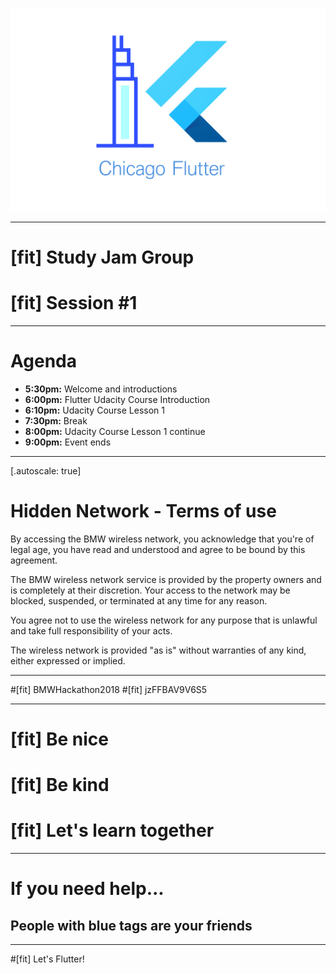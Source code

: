 ![banner](./banner.png)

---

# [fit] Study Jam Group
# [fit] Session #1

---

# Agenda

* **5:30pm:** Welcome and introductions
* **6:00pm:** Flutter Udacity Course Introduction
* **6:10pm:** Udacity Course Lesson 1
* **7:30pm:** Break
* **8:00pm:** Udacity Course Lesson 1 continue
* **9:00pm:** Event ends

---

[.autoscale: true]

# Hidden Network - Terms of use

By accessing the BMW wireless network, you acknowledge that you're of legal age, you have read and understood and agree to be bound by this agreement.
 
The BMW wireless network service is provided by the property owners and is completely at their discretion.
Your access to the network may be blocked, suspended, or terminated at any time for any reason.
 
You agree not to use the wireless network for any purpose that is unlawful and take full responsibility of your acts.
 
The wireless network is provided "as is" without warranties of any kind, either expressed or implied.

---

#[fit] BMWHackathon2018
#[fit] jzFFBAV9V6S5

---

# [fit] Be nice
# [fit] Be kind
# [fit] Let's learn together

---

# If you need help...

## People with **blue tags** are your friends

---

#[fit] Let's Flutter!